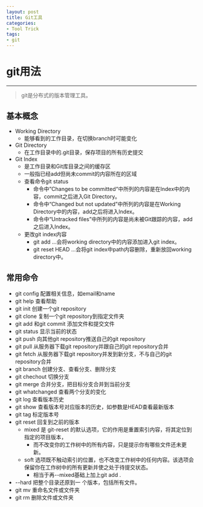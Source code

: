 ```yaml
---
layout: post
title: Git工具
categories:
- Tool Trick
tags:
- git
---
```


# git用法
------------
> git是分布式的版本管理工具。

## 基本概念
- Working Directory
	- 能够看到的工作目录，在切换branch时可能变化
- Git Directory
	- 在工作目录中的.git目录，保存项目的所有历史提交
- Git Index
	- 是工作目录和Git库目录之间的缓存区
	- 一般指已经add但尚未commit的内容所在的区域
	- 查看命令git status
		- 命令中”Changes to be committed“中所列的内容是在Index中的内容，commit之后进入Git Directory。
		- 命令中“Changed but not updated”中所列的内容是在Working Directory中的内容，add之后将进入Index。
		- 命令中“Untracked files”中所列的内容是尚未被Git跟踪的内容，add之后进入Index。
	- 更改git index内容
		- git add <path>...会将working directory中的内容添加进入git index。
		- git reset HEAD <path>...会将git index中path内容删除，重新放回working directory中。

## 常用命令
- git config 配置相关信息，如email和name
- git help 查看帮助
- git init 创建一个git repository
- git clone 复制一个git repository到指定文件夹
- git add 和git commit 添加文件和提交文件
- git status 显示当前的状态
- git push 向其他git repository推送自己的git repository
- git pull 从服务器下载git repository并跟自己的git repository合并
- git fetch 从服务器下载git repository并发到新分支，不与自己的git repository合并
- git branch 创建分支、查看分支、删除分支
- git chechout 切换分支
- git merge 合并分支，把目标分支合并到当前分支
- git whatchanged 查看两个分支的变化
- git log 查看版本历史
- git show 查看版本号对应版本的历史，如参数是HEAD查看最新版本
- git tag 标定版本号
- git reset 回复到之前的版本
	- mixed 是 git-reset 的默认选项，它的作用是重置索引内容，将其定位到指定的项目版本，
		- 而不改变你的工作树中的所有内容，只是提示你有哪些文件还未更新。
	- soft 选项既不触动索引的位置，也不改变工作树中的任何内容。该选项会保留你在工作树中的所有更新并使之处于待提交状态。
		- 相当于再--mixed基础上加上git add . 
- --hard 把整个目录还原到一 个版本，包括所有文件。
- git mv 重命名文件或文件夹
- git rm 删除文件或文件夹